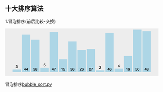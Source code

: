 ## 十大排序算法

1.冒泡排序(前后比较-交换)

![Image text](https://raw.githubusercontent.com/zxyzqs/python_algorithm/master/%E5%8D%81%E5%A4%A7%E6%8E%92%E5%BA%8F%E7%AE%97%E6%B3%95/1.gif)

冒泡排序[bubble_sort.py](https://github.com/zxyzqs/python_algorithm/blob/master/%E5%8D%81%E5%A4%A7%E6%8E%92%E5%BA%8F%E7%AE%97%E6%B3%95/bubble_sort.py)